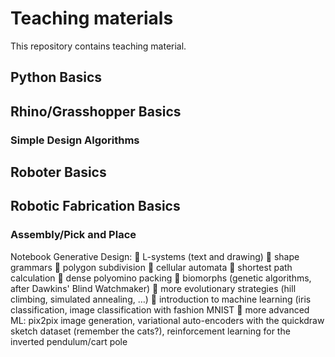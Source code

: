 # Teaching materials
This repository contains teaching material.

## Python Basics

## Rhino/Grasshopper Basics
### Simple Design Algorithms

## Roboter Basics

## Robotic Fabrication Basics
### Assembly/Pick and Place


Notebook Generative Design:
	L-systems (text and drawing)
	shape grammars
	polygon subdivision
	cellular automata
	shortest path calculation
	dense polyomino packing
	biomorphs (genetic algorithms, after Dawkins' Blind Watchmaker)
	more evolutionary strategies (hill climbing, simulated annealing, …)
	introduction to machine learning (iris classification, image classification with fashion MNIST
	more advanced ML: pix2pix image generation, variational auto-encoders with the quickdraw sketch dataset (remember the cats?), reinforcement learning for the inverted pendulum/cart pole






